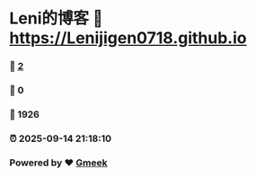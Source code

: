 # Leni的博客 :link: https://Lenijigen0718.github.io 
### :page_facing_up: [2](https://Lenijigen0718.github.io/tag.html) 
### :speech_balloon: 0 
### :hibiscus: 1926 
### :alarm_clock: 2025-09-14 21:18:10 
### Powered by :heart: [Gmeek](https://github.com/Meekdai/Gmeek)
